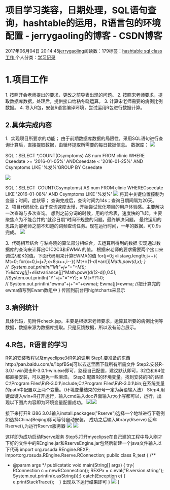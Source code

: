 
# 项目学习类容，日期处理，SQL语句查询，hashtable的运用，R语言包的环境配置 - jerrygaoling的博客 - CSDN博客

2017年06月04日 20:14:45[jerrygaoling](https://me.csdn.net/jerrygaoling)阅读数：179标签：[hashtable																](https://so.csdn.net/so/search/s.do?q=hashtable&t=blog)[sql																](https://so.csdn.net/so/search/s.do?q=sql&t=blog)[class																](https://so.csdn.net/so/search/s.do?q=class&t=blog)[工作																](https://so.csdn.net/so/search/s.do?q=工作&t=blog)[
							](https://so.csdn.net/so/search/s.do?q=class&t=blog)[
																					](https://so.csdn.net/so/search/s.do?q=sql&t=blog)个人分类：[学习记录																](https://blog.csdn.net/jerrygaoling/article/category/6954410)
[
																								](https://so.csdn.net/so/search/s.do?q=sql&t=blog)
[
				](https://so.csdn.net/so/search/s.do?q=hashtable&t=blog)
[
			](https://so.csdn.net/so/search/s.do?q=hashtable&t=blog)

# 1.项目工作
1. 按照开会老师提出的要求，更改之前导表出现的问题。
2. 按照宋老师要求，提取数据库数据，处理后，提供接口给粘冬晓运算。
3. 计算宋老师需要的病例比例数据。
4. 导入R包，安装R语言编译环境，尝试运用R包进行数据计算。
## 2.具体完成内容
1.  实现项目所要求的功能；
由于前期数据库数据的局限性，采用SQL语句进行查询计算后，直接提取数据，由循环提取所需要的每日数据信息。
数据库：
![](https://img-blog.csdn.net/20170605114138013)

SQL：SELECT *,COUNT(Csymptoms) AS num FROM clinic WHERE Cseedate >= '2016-01-05%' ANDCseedate < '2016-01-25%' AND Csymptoms LIKE '%发%'GROUP BY Cseedate

![](https://img-blog.csdn.net/20170605114158826)

SQL：SELECT  COUNT(Csymptoms) AS num FROM clinic WHERECseedate LIKE '2016-01-08%' AND Csymptoms LIKE '%发%'
![](https://img-blog.csdn.net/20170605114202082)
将其中关键位置控制为变量；时间，症状等；
查询完成后，查询时间为14s；查询日期间隔为20天。
2.  项目代码优化
由于查询速度太慢，开始尝试优化项目的用户体验感。主要解决一次查询与多次查询。
想到之前分词的时候，用的哈希表，速度快的飞起。主要聚焦点为不能合并的“就诊日期”时间不规整的问题。最终解决问题。
最终运用的思路为邵老师之前不知道的词频查询任务。现在运行时间，一年的数据，可0.9s完成。
![](https://img-blog.csdn.net/20170605114205561)

3.  代码相互结合
与粘冬晓的算法部分相结合，去运算所得到的数据
实现通过数据库的查询来计算出C1C2C3和EWMA 的值。
根据宋老师的要求需要两个接口来调试λ和K的值。下面代码用来计算EWMA的值
for(j=0;j<listavg.length;j++){
Mt=0;
for(x=0,i=j+7;x<8;x++,i--){
Mt+=(1-d)*arr[i]*Math.pow(d,x);
}
//  System.out.println("Mt"+j+"="+Mt);
Y=listavg[j]+e*listvariance[j]*Math.pow((d/(2-d)),0.5);
//System.out.println("Y"+j+"="+Y);
= Mt>Y?1:0;
// System.out.println("ewma"+j+"="+ewma);
Ewma[j]=ewma; //把计算完的ewma值写到Ewam数组中
}
传回到前台用hightcharts来显示



## 3.病例统计
具体代码，见附件check.jsp。主要是根据宋老师要求，运算其所要的病例比例等数据，数据来源为数据库提取。只是反馈数据，所以没有前台展示。

## 4.R包，R语言的学习
R包的安装教程以及myeclipse对R包的调用
Step1.要准备的东西http://pan.baidu.com/s/1bpfBSej可以去这里面下载所有所需文件
Step2.安装R-3.0.1-win双击R-3.0.1-win.exe即可，路径自己配置，建议默认即可，32位和64位都直接安装，可以避免一些麻烦。
Step3.配置R的环境变量。找到安装的R的路径C:\Program Files\R\R-3.0.1\include;C:\Program Files\R\R-3.0.1\bin;在系统变量的path中配置以上两个变量。（环境变量结束的分号一定为英语输入法）
Step4.用键盘键入win+R打开运行，输入cmd进入doc界面输入r大小写都可以，运行，出现以下图片内容即为环境变量配置成功。
![](https://img-blog.csdn.net/20170605114213639)![](https://img-blog.csdn.net/20170605114213639)

接下来打开R i386 3.0.1输入install.packages("Rserve")选择一个地址进行下载例如选择China(Beijing)即可等待自动安装。
成功之后输入library(Rserve) 回车Rserve(),为运行Rserve服务器
![](https://img-blog.csdn.net/20170605114216770)
![](https://img-blog.csdn.net/20170605114220327)


这样即为成功启动Rserve服务
Step5.打开myeclipse在自己建的工程中导入刚才下好的文件中的REngine.jar和RserveEngine.jar包然后新建一个java文件输入以下代码
import org.rosuda.REngine.REXP;
importorg.rosuda.REngine.Rserve.RConnection;
public class R_test {
/**
* @param args
*/
publicstatic void main(String[] args) {
try{    RConnection c = newRConnection();
REXPx = c.eval("R.version.string");
System.out.println(x.asString());}
catch(Exception e) {
e.printStackTrace();    }
出现以下运行结果即可
}
![](https://img-blog.csdn.net/20170605114223786)
}


